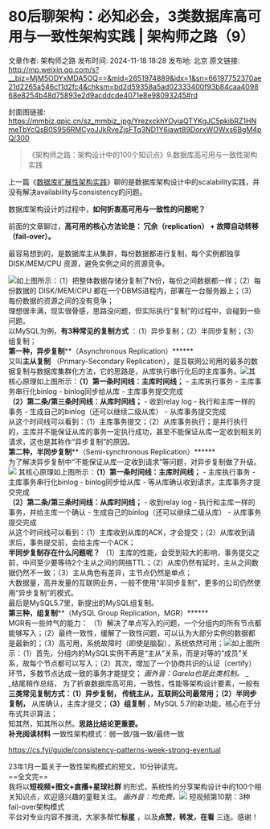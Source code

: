 # 80后聊架构：必知必会，3类数据库高可用与一致性架构实践 | 架构师之路（9）

文章作者: 架构师之路
发布时间: 2024-11-18 18:28
发布地: 北京
原文链接: http://mp.weixin.qq.com/s?__biz=MjM5ODYxMDA5OQ==&mid=2651974889&idx=1&sn=66197752370ae21d2265a546cf1d2fc4&chksm=bd2d59358a5ad02333400f93b84caa409868e8254b48d75893e2d9acddcde4071e8e98093245#rd

封面图链接: https://mmbiz.qpic.cn/sz_mmbiz_jpg/YrezxckhYOyiaQTYKgJC5pkibRZ1HNmeTbYcQsB0S9S6RMCyoJJkRveZjsFTq3ND1Y6iawt89DorxWOWxs6BgM4pQ/300

> 《架构师之路：架构设计中的100个知识点》9.数据库高可用与一致性架构实践

  
上一篇《[数据库扩展性架构实践](http://mp.weixin.qq.com/s?__biz=MjM5ODYxMDA5OQ==&mid=2651974823&idx=1&sn=02ea02b666eb99553a29aaa5ae5e81e5&chksm=bd2d597b8a5ad06d42ad7e6b36a88862e536b8e22d15c0c6badb33269d39a75ff494aa543245&scene=21#wechat_redirect)》聊的是数据库架构设计中的scalability实践，并没有解决availability与consistency的问题。

  

数据库架构设计的过程中，**如何折衷高可用与一致性的问题呢？**

  

前面的文章聊过，**高可用的核心方法论是： 冗余（replication） \+ 故障自动转移（fail-over）。**

  

最容易想到的，是数据库主从集群，每份数据都进行复制，每个实例都独享 DISK/MEM/CPU 资源，避免实例之间的资源竞争。

![](https://mmbiz.qpic.cn/sz_mmbiz_png/YrezxckhYOzr4egtxPzomS9P4Obx09siaibV7hxDiah8GjRVbN4pg9PKULWZTF3oUYG8xZ4paxY7sf7kFChsn8QXQ/640?wx_fmt=other&tp=webp&wxfrom=5&wx_lazy=1&wx_co=1)如上图所示：（1）把整体数据存储分复制了N份，每份之间数据都一样；（2）每份数据的
DISK/MEM/CPU 都在一个DBMS进程内，部署在一台服务器上；（3）每份数据的资源之间的没有竞争；  
理想很丰满，现实很骨感，思路没问题，但实际执行“复制”的过程中，会碰到一些问题。  
以MySQL为例，**有3种常见的复制方式** ：（1）异步复制；（2）半同步复制；（3）组复制；  
**第一种，异步复制****（Asynchronous Replication）******  
又叫**主从复制** （Primary-Secondary
Replication），是互联网公司用的最多的数据复制与数据库集群化方法，它的思路是，从库执行串行化后的主库事务。![](https://mmbiz.qpic.cn/sz_mmbiz_png/YrezxckhYOzr4egtxPzomS9P4Obx09siah6Mp0Hut8OoB7XaKozRliae1asotRa1O4iazHKxOWm8wyqZBohCVvcmw/640?wx_fmt=other&tp=webp&wxfrom=5&wx_lazy=1&wx_co=1)其核心原理如上图所示：**（1）第一条时间线：主库时间线；**
\- 主库执行事务 \- 主库事务串行化binlog \- binlog同步给从库 \- 主库事务提交完成  
**（2）第二条/第三条时间线：从库时间线；** \- 收到relay log \- 执行和主库一样的事务 \-
生成自己的binlog（还可以继续二级从库） \- 从库事务提交完成  
从这个时间线可以看到：（1）主库事务提交；（2）从库事务执行；是并行执行的，主库并不能保证从库的事务一定执行成功，甚至不能保证从库一定收到相关的请求，这也是其称作“异步复制”的原因。  
**第二种，半同步复制****（Semi-synchronous Replication）******  
为了解决异步复制中“不能保证从库一定收到请求”等问题，对异步复制做了升级。![](https://mmbiz.qpic.cn/sz_mmbiz_png/YrezxckhYOzr4egtxPzomS9P4Obx09siaw9AOWiccmicrzCVB25IzF8ygD5WALibqIeM9SKnPMyQzK5NicLQkvbHgzw/640?wx_fmt=other&tp=webp&wxfrom=5&wx_lazy=1&wx_co=1)
其核心原理如上图所示：**（1）第一条时间线：主库时间线；** \- 主库执行事务 \- 主库事务串行化binlog \- binlog同步给从库 \-
等从库确认收到请求，主库事务才提交完成  
**（2）第二条/第三条时间线：从库时间线；** \- 收到relay log \- 执行和主库一样的事务，并给主库一个确认 \-
生成自己的binlog（还可以继续二级从库） \- 从库事务提交完成  
从这个时间线可以看到：（1）主库收到从库的ACK，才会提交；（2）从库收到请求后，事务提交前，会给主库一个ACK；  
**半同步复制存在什么问题呢？**
（1）主库的性能，会受到较大的影响，事务提交之前，中间至少要等待2个主从之间的网络TTL；（2）从库仍然有延时，主从之间数据仍然不一致；（3）主从角色有差异，主节点仍然是单点；  
大数据量，高并发量的互联网业务，一般不使用“半同步复制”，更多的公司仍然使用“异步复制”的模式。  
最后是MySQL5.7里，新提出的MySQL组复制。  
**第三种，组复制****（MySQL Group Replication，MGR）******  
MGR有一些帅气的能力：
（1）解决了单点写入的问题，一个分组内的所有节点都能够写入；（2）最终一致性，缓解了一致性问题，可以认为大部分实例的数据都是最新的；（3）高可用，系统故障时（即使是脑裂），系统依然可用；![](https://mmbiz.qpic.cn/sz_mmbiz_png/YrezxckhYOzr4egtxPzomS9P4Obx09siafLcsShKEpxbvS67zaeJ701748AV2xqvwpVdgF8XfRibJibs2ytYhy0eQ/640?wx_fmt=other&tp=webp&wxfrom=5&wx_lazy=1&wx_co=1)如上图所示：（1）首先，分组内的MySQL实例不再是“主从”关系，而是对等的“成员”关系，故每个节点都可以写入；（2）其次，增加了一个协商共识的认证（certify）环节，多数节点达成一致的事务才能提交；
_画外音：Garela也是此类机制。_ _  
_结尾稍作总结， 为了折衷数据库高可用，一致性，性能等架构设计要素，一般有**三类常见复制方式：********（1）异步复制，**
传统主从，互联网公司最常用；**（2）半同步复制，** 从库确认，主库才提交；**（3）组复制** ，MySQL 5.7的新功能，核心在于分布式共识算法；  
知其然，知其所以然。**思路比结论更重要。**  
**补充阅读材料** 一致性架构模式：弱一致/强一致/最终一致

https://cs.fyi/guide/consistency-patterns-week-strong-eventual

23年1月一篇关于一致性架构模式的短文，10分钟读完。  
==全文完==  
我将以**短视频+图文+直播+星球社群** 的形式，系统性的分享架构设计中的100个相关知识点，欢迎感兴趣的童鞋关注。
_画外音：均免费。_![](https://mmbiz.qpic.cn/sz_mmbiz_png/YrezxckhYOyiaQTYKgJC5pkibRZ1HNmeTb0O2ePbjBnDB2yWDFHFibfYSSPmHAlAibjicmdXuOEia1lfKNuBlF6nOEKA/640?wx_fmt=png&from=appmsg)
短视频第10期：3种fail-over架构模式  
平台对专业内容不推流，大家多帮忙**标星** ，以及**点赞，转发，在看** 三连。感谢！

